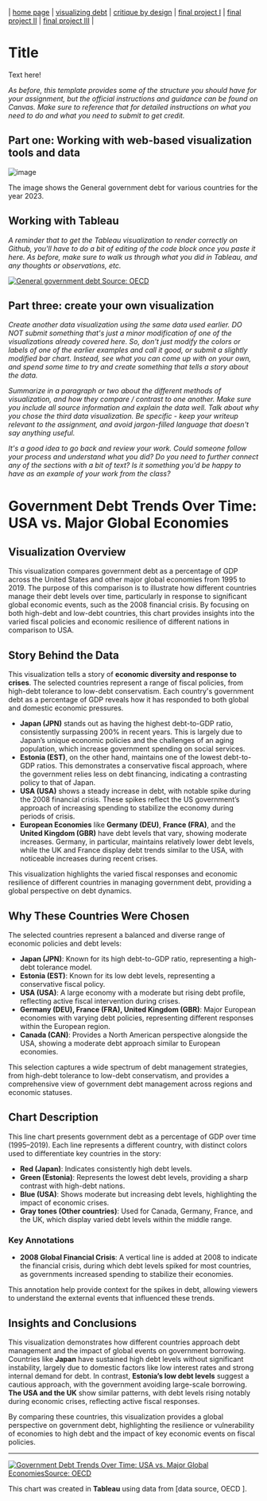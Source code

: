 | [home page](https://cmustudent.github.io/tswd-portfolio-templates/) | [visualizing debt](visualizing-government-debt) | [critique by design](critique-by-design) | [final project I](final-project-part-one) | [final project II](final-project-part-two) | [final project III](final-project-part-three) |

# Title
Text here!

_As before, this template provides some of the structure you should have for your assignment, but the official instructions and guidance can be found on Canvas.  Make sure to reference that for detailed instructions on what you need to do and what you need to submit to get credit._

## Part one: Working with web-based visualization tools and data

![image](https://github.com/user-attachments/assets/0427bb31-1ddc-4d14-9ffe-acaeb6e2317f)

The image shows the General government debt for various countries for the year 2023.

## Working with Tableau

_A reminder that to get the Tableau visualization to render correctly on Github, you'll have to do a bit of editing of the code block once you paste it here.  As before, make sure to walk us through what you did in Tableau, and any thoughts or observations, etc._

<div class='tableauPlaceholder' id='viz1730759721637' style='position: relative'><noscript><a href='#'><img alt='General government debt Source: OECD ' src='https:&#47;&#47;public.tableau.com&#47;static&#47;images&#47;Pa&#47;Partb-GDP&#47;Generalgovernmentdebt&#47;1_rss.png' style='border: none' /></a></noscript><object class='tableauViz'  style='display:none;'><param name='host_url' value='https%3A%2F%2Fpublic.tableau.com%2F' /> <param name='embed_code_version' value='3' /> <param name='site_root' value='' /><param name='name' value='Partb-GDP&#47;Generalgovernmentdebt' /><param name='tabs' value='no' /><param name='toolbar' value='yes' /><param name='static_image' value='https:&#47;&#47;public.tableau.com&#47;static&#47;images&#47;Pa&#47;Partb-GDP&#47;Generalgovernmentdebt&#47;1.png' /> <param name='animate_transition' value='yes' /><param name='display_static_image' value='yes' /><param name='display_spinner' value='yes' /><param name='display_overlay' value='yes' /><param name='display_count' value='yes' /><param name='language' value='en-US' /><param name='filter' value='publish=yes' /></object></div>
<script type='text/javascript'>
  var divElement = document.getElementById('viz1730759721637');
  var vizElement = divElement.getElementsByTagName('object')[0];
  vizElement.style.width='100%';vizElement.style.height=(divElement.offsetWidth*0.75)+'px';
  var scriptElement = document.createElement('script');
  scriptElement.src = 'https://public.tableau.com/javascripts/api/viz_v1.js';                    vizElement.parentNode.insertBefore(scriptElement, vizElement);
</script>

## Part three: create your own visualization

_Create another data visualization using the same data used earlier. DO NOT submit something that's just a minor modification of one of the visualizations already covered here. So, don't just modify the colors or labels of one of the earlier examples and call it good, or submit a slightly modified bar chart.  Instead, see what you can come up with on your own, and spend some time to try and create something that tells a story about the data._

_Summarize in a paragraph or two about the different methods of visualization, and how they compare / contrast to one another. Make sure you include all source information and explain the data well.  Talk about why you chose the third data visualization.  Be specific - keep your writeup relevant to the assignment, and avoid jargon-filled language that doesn't say anything useful._

_It's a good idea to go back and review your work.  Could someone follow your process and understand what you did?  Do you need to further connect any of the sections with a bit of text?  Is it something you'd be happy to have as an example of your work from the class?_

# Government Debt Trends Over Time: USA vs. Major Global Economies

## Visualization Overview

This visualization compares government debt as a percentage of GDP across the United States and other major global economies from 1995 to 2019. The purpose of this comparison is to illustrate how different countries manage their debt levels over time, particularly in response to significant global economic events, such as the 2008 financial crisis. By focusing on both high-debt and low-debt countries, this chart provides insights into the varied fiscal policies and economic resilience of different nations in comparison to USA.

## Story Behind the Data

This visualization tells a story of **economic diversity and response to crises**. The selected countries represent a range of fiscal policies, from high-debt tolerance to low-debt conservatism. Each country's government debt as a percentage of GDP reveals how it has responded to both global and domestic economic pressures.

- **Japan (JPN)** stands out as having the highest debt-to-GDP ratio, consistently surpassing 200% in recent years. This is largely due to Japan’s unique economic policies and the challenges of an aging population, which increase government spending on social services.
- **Estonia (EST)**, on the other hand, maintains one of the lowest debt-to-GDP ratios. This demonstrates a conservative fiscal approach, where the government relies less on debt financing, indicating a contrasting policy to that of Japan.
- **USA (USA)** shows a steady increase in debt, with notable spike during the 2008 financial crisis. These spikes reflect the US government’s approach of increasing spending to stabilize the economy during periods of crisis.
- **European Economies** like **Germany (DEU)**, **France (FRA)**, and the **United Kingdom (GBR)** have debt levels that vary, showing moderate increases. Germany, in particular, maintains relatively lower debt levels, while the UK and France display debt trends similar to the USA, with noticeable increases during recent crises.

This visualization highlights the varied fiscal responses and economic resilience of different countries in managing government debt, providing a global perspective on debt dynamics.

## Why These Countries Were Chosen

The selected countries represent a balanced and diverse range of economic policies and debt levels:

- **Japan (JPN)**: Known for its high debt-to-GDP ratio, representing a high-debt tolerance model.
- **Estonia (EST)**: Known for its low debt levels, representing a conservative fiscal policy.
- **USA (USA)**: A large economy with a moderate but rising debt profile, reflecting active fiscal intervention during crises.
- **Germany (DEU), France (FRA), United Kingdom (GBR)**: Major European economies with varying debt policies, representing different responses within the European region.
- **Canada (CAN)**: Provides a North American perspective alongside the USA, showing a moderate debt approach similar to European economies.

This selection captures a wide spectrum of debt management strategies, from high-debt tolerance to low-debt conservatism, and provides a comprehensive view of government debt management across regions and economic statuses.

## Chart Description

This line chart presents government debt as a percentage of GDP over time (1995–2019). Each line represents a different country, with distinct colors used to differentiate key countries in the story:

- **Red (Japan)**: Indicates consistently high debt levels.
- **Green (Estonia)**: Represents the lowest debt levels, providing a sharp contrast with high-debt nations.
- **Blue (USA)**: Shows moderate but increasing debt levels, highlighting the impact of economic crises.
- **Gray tones (Other countries)**: Used for Canada, Germany, France, and the UK, which display varied debt levels within the middle range.

### Key Annotations

- **2008 Global Financial Crisis**: A vertical line is added at 2008 to indicate the financial crisis, during which debt levels spiked for most countries, as governments increased spending to stabilize their economies.

This annotation help provide context for the spikes in debt, allowing viewers to understand the external events that influenced these trends.

## Insights and Conclusions

This visualization demonstrates how different countries approach debt management and the impact of global events on government borrowing. Countries like **Japan** have sustained high debt levels without significant instability, largely due to domestic factors like low interest rates and strong internal demand for debt. In contrast, **Estonia’s low debt levels** suggest a cautious approach, with the government avoiding large-scale borrowing. **The USA and the UK** show similar patterns, with debt levels rising notably during economic crises, reflecting active fiscal responses.

By comparing these countries, this visualization provides a global perspective on government debt, highlighting the resilience or vulnerability of economies to high debt and the impact of key economic events on fiscal policies.

---

<div class='tableauPlaceholder' id='viz1730763491533' style='position: relative'><noscript><a href='#'><img alt='Government Debt Trends Over Time: USA vs. Major Global EconomiesSource: OECD ' src='https:&#47;&#47;public.tableau.com&#47;static&#47;images&#47;US&#47;USAvsOthers&#47;USAvs_MajorGlobalEconomies&#47;1_rss.png' style='border: none' /></a></noscript><object class='tableauViz'  style='display:none;'><param name='host_url' value='https%3A%2F%2Fpublic.tableau.com%2F' /> <param name='embed_code_version' value='3' /> <param name='site_root' value='' /><param name='name' value='USAvsOthers&#47;USAvs_MajorGlobalEconomies' /><param name='tabs' value='no' /><param name='toolbar' value='yes' /><param name='static_image' value='https:&#47;&#47;public.tableau.com&#47;static&#47;images&#47;US&#47;USAvsOthers&#47;USAvs_MajorGlobalEconomies&#47;1.png' /> <param name='animate_transition' value='yes' /><param name='display_static_image' value='yes' /><param name='display_spinner' value='yes' /><param name='display_overlay' value='yes' /><param name='display_count' value='yes' /><param name='language' value='en-US' /><param name='filter' value='publish=yes' /></object></div>
<script type='text/javascript'>
  var divElement = document.getElementById('viz1730763491533');
  var vizElement = divElement.getElementsByTagName('object')[0];
  vizElement.style.width='100%';vizElement.style.height=(divElement.offsetWidth*0.75)+'px';
  var scriptElement = document.createElement('script');
  scriptElement.src = 'https://public.tableau.com/javascripts/api/viz_v1.js';                    vizElement.parentNode.insertBefore(scriptElement, vizElement);
</script>

This chart was created in **Tableau** using data from [data source, OECD ].




